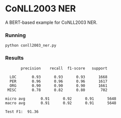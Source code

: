 # CoNLL2003 NER

A BERT-based example for CoNLL2003 NER.

### Running
``python conll2003_ner.py``

### Results

           precision    recall  f1-score   support

      LOC       0.93      0.93      0.93      1668
      PER       0.96      0.96      0.96      1617
      ORG       0.90      0.90      0.90      1661
     MISC       0.78      0.82      0.80       702

    micro avg       0.91      0.92      0.91      5648
    macro avg       0.91      0.92      0.91      5648

    Test F1:  91.36